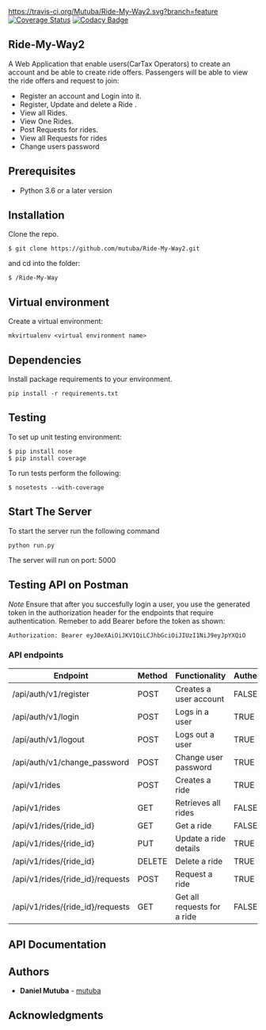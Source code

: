 https://travis-ci.org/Mutuba/Ride-My-Way2.svg?branch=feature
[![Coverage Status](https://coveralls.io/repos/github/Mutuba/Ride-My-Way2/badge.svg)](https://coveralls.io/github/Mutuba/Ride-My-Way2)
[![Codacy Badge](https://api.codacy.com/project/badge/Grade/340bcdb4abfe4708b3e4b0f8dae1fbac)](https://www.codacy.com/app/dmutuba/Ride-My-Way2?utm_source=github.com&amp;utm_medium=referral&amp;utm_content=Mutuba/Ride-My-Way2&amp;utm_campaign=Badge_Grade)
## Ride-My-Way2

A Web Application that enable users(CarTax Operators) to create an account and be able to create ride offers. Passengers will be able to view the ride offers and request to join:

- Register an account and Login into it.
- Register, Update and delete a Ride .
- View all Rides.
- View One Rides.
- Post Requests for rides.
- View all Requests for rides
- Change users password

## Prerequisites

- Python 3.6 or a later version

## Installation
Clone the repo.
```
$ git clone https://github.com/mutuba/Ride-My-Way2.git
```
and cd into the folder:
```
$ /Ride-My-Way
```
## Virtual environment
Create a virtual environment:
```
mkvirtualenv <virtual environment name>
```
## Dependencies
Install package requirements to your environment.
```
pip install -r requirements.txt
```

## Testing
To set up unit testing environment:

```
$ pip install nose
$ pip install coverage
```

To run tests perform the following:

```
$ nosetests --with-coverage
```

## Start The Server
To start the server run the following command
```
python run.py
```
The server will run on port: 5000

## Testing API on Postman

*Note* Ensure that after you succesfully login a user, you use the generated token in the authorization header for the endpoints that require authentication. Remeber to add Bearer before the token as shown:
```
Authorization: Bearer eyJ0eXAiOiJKV1QiLCJhbGciOiJIUzI1NiJ9eyJpYXQiO 
```


### API endpoints

| Endpoint | Method |  Functionality | Authentication |
| --- | --- | --- | --- |
| /api/auth/v1/register | POST | Creates a user account | FALSE
| /api/auth/v1/login | POST | Logs in a user | TRUE
| /api/auth/v1/logout | POST | Logs out a user | TRUE
| /api/auth/v1/change_password | POST | Change user password | TRUE
| /api/v1/rides | POST | Creates a ride | TRUE
| /api/v1/rides | GET | Retrieves all rides | FALSE 
| /api/v1/rides/{ride_id} | GET | Get a ride | FALSE
| /api/v1/rides/{ride_id} | PUT | Update a ride details | TRUE
| /api/v1/rides/{ride_id} | DELETE | Delete a ride | TRUE
| /api/v1/rides/{ride_id}/requests | POST | Request a ride | TRUE
| /api/v1/rides/{ride_id}/requests | GET | Get all requests for a ride | FALSE



## API Documentation

## Authors

* **Daniel Mutuba** - [mutuba](https://github.com/mutuba)

## Acknowledgments
